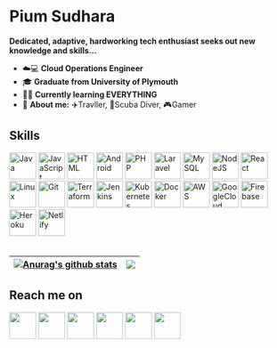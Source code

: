 # **Pium Sudhara**
  **Dedicated, adaptive, hardworking tech enthusiast seeks out new knowledge and skills...**

* ☁️💻 **Cloud Operations Engineer**
* 🎓 **Graduate from University of Plymouth**
* 👨‍💻 **Currently learning EVERYTHING**
* 👦 **About me:** ✈️Travller, 🤿Scuba Diver, 🎮Gamer

## Skills
<span>
  <img src="https://api.iconify.design/logos:java.svg" alt="Java" width=48 height=48>
  <img src="https://api.iconify.design/logos:javascript.svg" alt="JavaScript" width=48 height=48>
  <img src="https://api.iconify.design/vscode-icons:file-type-html.svg" alt="HTML" width=48 height=48>
  <img src="https://api.iconify.design/logos:android.svg" alt="Android" width=48 height=48>
  <img src="https://api.iconify.design/logos:php.svg" alt="PHP" width=48 height=48>
  <img src="https://api.iconify.design/logos:laravel.svg" alt="Laravel" width=48 height=48>
  <img src="https://api.iconify.design/logos:mysql.svg" alt="MySQL" width=48 height=48>
  <img src="https://api.iconify.design/logos:nodejs.svg" alt="NodeJS" width=48 height=48>
  <img src="https://api.iconify.design/logos:react.svg" alt="React" width=48 height=48>
  <img src="https://api.iconify.design/logos:linux-tux.svg" alt="Linux" width=48 height=48>
  <img src="https://api.iconify.design/logos:git-icon.svg" alt="Git" width=48 height=48>
  <img src="https://api.iconify.design/logos:terraform-icon.svg" alt="Terraform" width=48 height=48>
  <img src="https://api.iconify.design/logos:jenkins.svg" alt="Jenkins" width=48 height=48>
  <img src="https://api.iconify.design/logos:kubernetes.svg" alt="Kubernetes" width=48 height=48>
  <img src="https://api.iconify.design/logos:docker-icon.svg" alt="Docker" width=48 height=48>
  <img src="https://api.iconify.design/logos:aws.svg" alt="AWS" width=48 height=48>
  <img src="https://api.iconify.design/logos:google-cloud.svg" alt="GoogleCloud" width=48 height=48>
  <img src="https://api.iconify.design/logos:firebase.svg" alt="Firebase" width=48 height=48>
  <img src="https://api.iconify.design/logos:heroku-icon.svg" alt="Heroku" width=48 height=48>
  <img src="https://api.iconify.design/logos:netlify.svg" alt="Netlify" width=48 height=48>
</span>
<br>
<br>

| <a href="https://github.com/anuraghazra/github-readme-stats"><img align="center" src="https://github-readme-stats.vercel.app/api?username=piumsudhara&show_icons=true&include_all_commits=true&theme=buefy&hide_border=true" alt="Anurag's github stats" /></a> | <a href="https://github.com/anuraghazra/github-readme-stats"><img align="center" src="https://github-readme-stats.vercel.app/api/top-langs/?username=piumsudhara&layout=compact&theme=buefy&hide_border=true" /></a> |
| ------------- | ------------- |

## Reach me on

[<img src="https://api.iconify.design/logos:google-gmail.svg" width=48 height=48>][gmail]
[<img src="https://api.iconify.design/logos:linkedin-icon.svg" width=48 height=48>][linkedin]
[<img src="https://api.iconify.design/logos:facebook.svg" width=48 height=48>][facebook]
[<img src="https://api.iconify.design/logos:twitter.svg" width=48 height=48>][twitter]
[<img src="https://camo.githubusercontent.com/a583b5ce3b463c784cb87592b3da7b9b9d014d7a16adfff04b91cb1452ae4ca2/68747470733a2f2f6564656e742e6769746875622e696f2f537570657254696e7949636f6e732f696d616765732f7376672f6d656469756d2e737667" width=48 height=48>][medium]
[<img src="https://api.iconify.design/logos:stackoverflow-icon.svg" width=48 height=48>][stackoverflow]

[gmail]: mailto:pium.karunasena@gmail.com
[linkedin]: https://www.linkedin.com/in/pium-sudhara-karunasena-41554458/
[facebook]: https://facebook.com/pium.sudhara
[twitter]: https://twitter.com/piumsudhara
[medium]: https://piumsudhara.medium.com/
[stackoverflow]: https://stackoverflow.com/users/8263416/pium-sudhara
